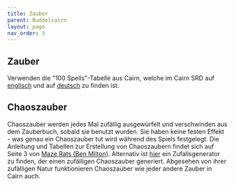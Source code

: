 ```yaml
---
title: Zauber
parent: Buddelcairn
layout: page
nav_order: 3
---
```

## Zauber 
Verwenden die "100 Spells"-Tabelle aus Cairn, welche im Cairn SRD auf [englisch](https://cairnrpg.com/first-edition/cairn-srd/#100-spells) und auf [deutsch](https://cairnrpg.com/first-edition/cairn-srd/#100-spells) zu finden ist. 

## Chaoszauber
Chaoszauber werden jedes Mal zufällig ausgewürfelt und verschwinden aus dem Zauberbuch, sobald sie benutzt wurden. Sie haben keine festen Effekt - was genau ein Chaoszauber tut wird während des Spiels festgelegt. 
Die Anleitung und Tabellen zur Erstellung von Chaoszaubern findet sich auf Seite 3 von [Maze Rats (Ben Milton)](https://questingbeast.itch.io/maze-rats). Alternativ ist [hier](https://perchance.org/maze-rats-spells) ein Zufallsgenerator zu finden, der einen zufälligen Chaoszauber generiert.
Abgesehen von ihrer zufälligen Natur funktionieren Chaoszauber wie jeder andere Zauber in Cairn auch. 